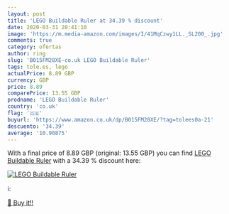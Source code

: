 ```yaml
---
layout: post
title: 'LEGO Buildable Ruler at 34.39 % discount'
date: 2020-03-31 20:41:10
image: 'https://m.media-amazon.com/images/I/41MqCzwy1LL._SL200_.jpg'
comments: true
category: ofertas
author: ring
slug: 'B015FM28XE-co.uk LEGO Buildable Ruler'
tags: tole.es, lego
actualPrice: 8.89 GBP
currency: GBP
price: 8.89
comparePrice: 13.55 GBP
prodname: 'LEGO Buildable Ruler'
country: 'co.uk'
flag: '🇬🇧'
buyurl: 'https://www.amazon.co.uk/dp/B015FM28XE/?tag=tolees0a-21'
descuento: '34.39'
average: '10.90875'
---
```


With a final price of 8.89 GBP (original: 13.55 GBP) you can find [LEGO Buildable Ruler](https://www.amazon.co.uk/dp/B015FM28XE/?tag=tolees0a-21) with a  34.39 % discount here:

[![LEGO Buildable Ruler](https://m.media-amazon.com/images/I/41MqCzwy1LL._SL200_.jpg)](https://www.amazon.co.uk/dp/B015FM28XE/?tag=tolees0a-21)

ℹ️:


[🛒 Buy it!!](https://www.amazon.co.uk/dp/B015FM28XE/?tag=tolees0a-21)

